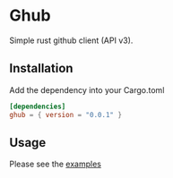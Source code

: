 # Ghub
Simple rust github client (API v3).


## Installation
Add the dependency into your Cargo.toml

```toml
[dependencies]
ghub = { version = "0.0.1" }
```


## Usage
Please see the [examples](examples/src/bin)

